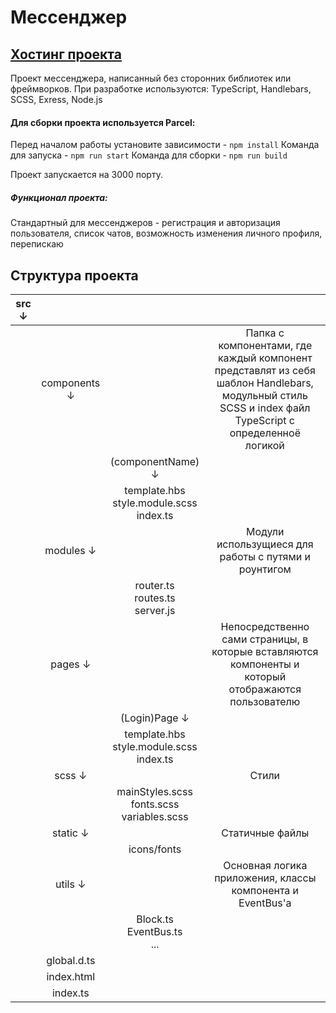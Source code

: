 # Мессенджер

## [Хостинг проекта](https://middle-messenger-yandex-yandex.netlify.app/)

Проект мессенджера, написанный без сторонних библиотек или фреймворков.
При разработке используются: TypeScript, Handlebars, SCSS, Exress, Node.js

#### Для сборки проекта используется Parcel:
Перед началом работы установите зависимости - `npm install`
Команда для запуска - `npm run start`
Команда для сборки - `npm run build`

Проект запускается на 3000 порту.

##### Функционал проекта: 

Стандартный для мессенджеров - регистрация и авторизация пользователя, список чатов,
возможность изменения личного профиля, перепискаю


## Структура проекта

| src  ↓ |              |                                                             |                                                                                                                                                       |
|:------:|:------------:|:-----------------------------------------------------------:|:-----------------------------------------------------------------------------------------------------------------------------------------------------:|
|        | components ↓ |                                                             | Папка с компонентами, где каждый компонент представлят из себя шаблон Handlebars, модульный стиль SCSS и index файл TypeScript с определенноё логикой |
|        |              |                      (componentName) ↓                      |                                                                                                                                                       |
|        |              |     template.hbs <br/> style.module.scss<br/> index.ts      ||
|        |  modules ↓   |                                                             |                                                 Модули использущиеся для работы с путями и роунтигом                                                  |
|        |              |           router.ts<br/> routes.ts<br/> server.js           ||
|        |   pages  ↓   |                                                             |                          Непосредственно сами страницы, в которые вставляются компоненты и который отображаются пользователю                          |
|        |              |                        (Login)Page ↓                        |                                                                                                                                                       |
|        |              |     template.hbs <br/> style.module.scss<br/> index.ts      ||
|        |    scss ↓    |                                                             |                                                                         Стили                                                                         |
|        |              | mainStyles.scss   <br/>      fonts.scss<br/> variables.scss ||
|        |   static ↓   |                                                             |                                                                    Статичные файлы                                                                    |
|        |              |                         icons/fonts                         ||
|        |   utils ↓    |                                                             |                                              Основная логика приложения, классы компонента и EventBus'a                                               |
|        |              |             Block.ts<br/> EventBus.ts <br/> ...             ||
|        | global.d.ts  |                                                             ||
|        |  index.html  |                                                             ||
|        |   index.ts   |                                                             ||

